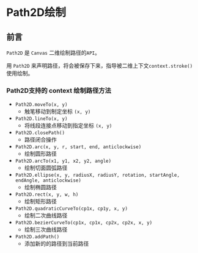# Path2D绘制

## 前言

`Path2D` 是 `Canvas` 二维绘制路径的`API`。

用 `Path2D` 来声明路径，将会被保存下来，指导被二维上下文`context.stroke()` 使用绘制。

### Path2D支持的 context 绘制路径方法

- `Path2D.moveTo(x, y)`
  - 触笔移动到制定坐标 `(x, y)`
- `Path2D.lineTo(x, y)`
  - 将线段连接点移动到指定坐标 `(x, y)`
- `Path2D.closePath()`
  - 路径闭合操作
- `Path2D.arc(x, y, r, start, end, anticlockwise)`
  - 绘制圆形路径
- `Path2D.arcTo(x1, y1, x2, y2, angle)`
  - 绘制切面圆弧路径
- `Path2D.ellipse(x, y, radiusX, radiusY, rotation, startAngle, endAngle, anticlockwise)`
  - 绘制椭圆路径
- `Path2D.rect(x, y, w, h)`
  - 绘制矩形路径
- `Path2D.quadraticCurveTo(cp1x, cp1y, x, y)`
  - 绘制二次曲线路径
- `Path2D.bezierCurveTo(cp1x, cp1x, cp2x, cp2x, x, y)`
  - 绘制三次曲线路径
- `Path2D.addPath()`
  - 添加新的的路径到当前路径
